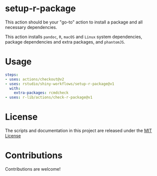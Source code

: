 # setup-r-package

<!-- [![RStudio community](https://img.shields.io/badge/community-github--actions-blue?style=social&logo=rstudio&logoColor=75AADB)](https://community.rstudio.com/new-topic?category=Package%20development&tags=github-actions) -->

This action should be your "go-to" action to install a package and all necessary dependencies.

This action installs `pandoc`, `R`, `macOS` and `Linux` system dependencies, package dependencies and extra packages, and `phantomJS`.



# Usage

```yaml
steps:
- uses: actions/checkout@v2
- uses: rstudio/shiny-workflows/setup-r-package@v1
  with:
    extra-packages: rcmdcheck
- uses: r-lib/actions/check-r-package@v1
```

# License

The scripts and documentation in this project are released under the [MIT License](LICENSE)

# Contributions

Contributions are welcome!
